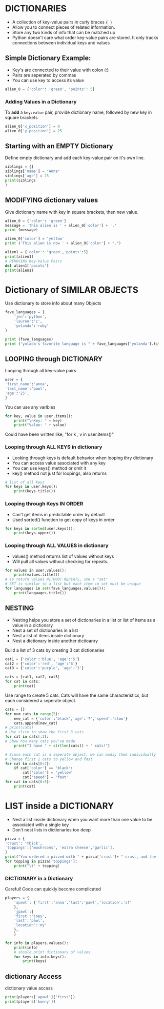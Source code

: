 # DICTIONARIES
- A collection of key-value pairs in curly braces `{ }`
- Allow you to connect pieces of related information.
- Store any two kinds of info that can be matched up
- Python doesn't care what order key-value pairs are stored. It only tracks connections between individual keys and values

## Simple Dictionary Example:
- Key's are connected to their value with colon (:)
- Pairs are seperated by commas
- You can use key to access its  value 
```python
alien_0 = {'color': 'green', 'points': 5}
```

### Adding Values in a Dictionary
To **add** a `key:value` pair, provide dictionary name, followed by new key in square brackets 
```python
alien_0['x_position'] = 0
alien_0['y_position'] = 25
```

## Starting with an EMPTY Dictionary
Define empty dictionary and add each key-value pair on it's own line.
```python
siblings = {}
siblings['name'] = "Anna"
siblings['age'] = 25
print(siblings
)
```

## MODIFYING dictionary values
Give dictionary name with key in square brackets, then new value.
```python
alien_0 = {'color': 'green'}
message = 'This alien is ' + alien_0['color'] + '.'
print (message)

alien_0['color'] = 'yellow'
print ('This alien is now ' + alien_0['color'] + ".")

alien1 = {'color': 'green','points':5}
print(alien1)
# REMOVING Key-Value Pairs
del alien1['points']
print(alien1)
```

# Dictionary of SIMILAR OBJECTS
Use dictionary to store info about many Objects
```python
fave_languages = {
    'jen':'python',
    'lauren':'c',
    'yolanda':'ruby'
}

print (fave_languages)
print ("yolada's favorite language is " + fave_languages['yolanda'].title())
```

## LOOPING through DICTIONARY
Looping through all key-value pairs
```python
user = {
'first_name':'anna',
'last_name':'pawl',
'age':'25',
}
```
You can use any varibles
```python
for key, value in user.items():
    print("\nKey: " + key)
    print("Value: " + value)
```
Could have been written like, "for k , v in user.items()"

### Looping through ALL KEYS in dictionary
- Looking through keys is default behavior when looping thry dictionary
- You can access value associated with any key
- You can use keys() method or omit it
- key() method not just for loopings, also returns 
```python
# list of all keys
for keys in user.keys():
    print(keys.title())
```

### Looping through Keys IN ORDER
- Can't get items in predictable order by detault
- Used sorted() function to get copy of keys in order
```python
for keys in sorted(user.keys()):
    print(keys.upper())
```

### Looping through ALL VALUES in dictionary
- values() method returns list of values without keys
- Will pull all values without checking for repeats.
```python
for values in user.values():
    print(values.title())
# To return values WITHOUT REPEATS, use a "set"
# SET is similar to a list but each item in set must be unique
for languages in set(fave_languages.values()):
    print(languages.title())
```

## NESTING
- Nesting helps you store a set of dictionaries in a list or list of items as a value in a dictionary
- Nest a set of dictionaries in a list
- Nest a list of items inside dictionary
- Nest a dictionary inside another dictioanry

Build a list of 3 cats by creating 3 cat dictionaries
```python
cat1 = {'color':'blue', 'age':'5'}
cat2 = {'color':'red', 'age':'6'}
cat3 = {'color':'purple', 'age':'3'}

cats = [cat1, cat2, cat3]
for cat in cats:
    print(cat)
```
Use range to create 5 cats. 
Cats will have the same characteristics, but each considered a seperate object. 

```python
cats = []
for num_cats in range(5):
    new_cat = {'color':'black','age':'7','speed':'slow'}
    cats.append(new_cat)
# print(cats)
# Use slice to show the first 3 cats
for cat in cats[:3]:
# Show how many cats you've made
    print("I have " + str(len(cats)) + " cats!")

# Since each cat is a seperate object, we can modiy them individually
# Change first 2 cats to yellow and fast
for cat in cats[0:2]:
    if cat['color'] == 'black':
        cat['color'] = 'yellow'
        cat['speed'] = 'fast'
for cat in cats[0:5]:
    print(cat)
```

# LIST inside a DICTIONARY
- Nest a list inside dictionary when you want more than one value to be associated with a single key
- Don't nest lists in dictionaries too deep
```python
pizza = {
'crust': 'thick',
'toppings':['mushrooms', 'extra cheese','garlic'],
}
print("You ordered a pizzed with " + pizza['crust']+ " crust, and the following toppings:")
for topping in pizza['toppings']:
    print("\t" + topping)
```

### DICTIONARY in a Dictionary
Careful! Code can quickly become complicated
```python
players = {
    'apawl': {'first':'anna','last':'pawl','location':'sf'
    },
    'jpawl':{
    'first':'joey',
    'last':'pawl',
    'location':'ny'
    },
    }

for info in players.values():
    print(info)
    # should print dictionary of values
    for keys in info.keys():
        print(keys)
```

## dictionary Access
dictionary value access
```python
print(players['apawl']['first'])
print(players['bonny'])
```
